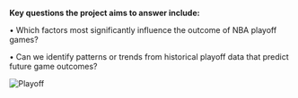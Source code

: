 **Key questions the project aims to answer include:**

•	Which factors most significantly influence the outcome of NBA playoff games?

•	Can we identify patterns or trends from historical playoff data that predict future game outcomes?

![Playoff](https://github.com/user-attachments/assets/81df92bb-44bf-49b3-83a7-3517a42773e5)
